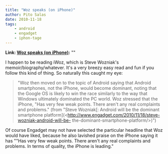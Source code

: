 ```yaml
---
title: "Woz speaks (on iPhone)"
author: Pito Salas
date: 2010-11-18
tags:
    - android
    - engadget
    - iphon-tage
---
```


**Link: [Woz speaks (on iPhone)](None):** ""



I happen to be reading iWoz, which is Steve Wozniak's
memoir/biography/whatever. It's a very breezy easy read and fun if you follow
this kind of thing. So naturally this caught my eye:

> "Woz then moved on to the topic of Android saying that Android smartphones,
> not the iPhone, would become dominant, noting that the Google OS is likely
> to win the race similarly to the way that Windows ultimately dominated the
> PC world. Woz stressed that the iPhone, "Has very few weak points. There
> aren't any real complaints and problems." (from "Steve Wozniak[: Android
> will be the dominant smartphone
> platform](<http://www.engadget.com/2010/11/18/steve-wozniak-android-will-be-
> the-dominant-smartphone-platform/>)")

Of course Engadget may not have selected the particular headline that Woz
would have liked, because he also lavished praise on the iPhone saying it has
""Has very few weak points. There aren't any real complaints and problems. In
terms of quality, the iPhone is leading."


